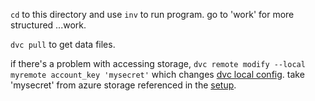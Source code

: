 `cd` to this directory and use `inv` to run program. go to 'work' for more structured ...work.

`dvc pull` to get data files.

if there's a problem with accessing storage, `dvc remote modify --local myremote account_key 'mysecret'` which changes [dvc local config](.dvc/config.local).
take 'mysecret' from azure storage referenced in the [setup](../dvc/tasks.py).
